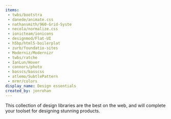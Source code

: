 ```yaml
---
items:
 - twbs/bootstra
 - danede/animate.css
 - nathansmith/960-Grid-Syste
 - necola/normalize.css
 - ionicteam/ionicons
 - designmod/Flat-UI
 - h5bp/html5-boilerplat
 - zurb/foundatio-sites
 - Moderniz/Modernizr
 - twbs/ratche
 - IanLun/Hover
 - connors/photo
 - basscs/basscss
 - atlemo/SubtlePattern
 - mrmr/colors
display_name: Design essentials
created_by: jonrohan
---
```

This collection of design libraries are the best on the web, and will complete your toolset for designing stunning products.
